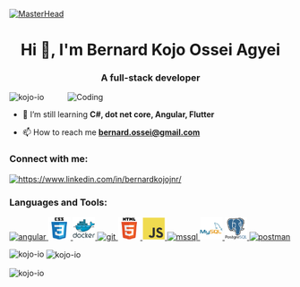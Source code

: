 [![MasterHead](https://www.aalpha.net/wp-content/uploads/2020/12/full-stack-development.gif)](https://github.com/rmaheto)

<h1 align="center">Hi 👋, I'm Bernard Kojo Ossei Agyei</h1>
<h3 align="center">A full-stack developer</h3>
<img src="https://cdn.dribbble.com/users/1162077/screenshots/3848914/programmer.gif" align="right" alt="Coding" width="400">



<p align="left"> <img src="https://komarev.com/ghpvc/?username=kojo-io&label=Profile%20views&color=0e75b6&style=flat" alt="kojo-io" /> </p>

- 🌱 I’m still learning **C#, dot net core, Angular, Flutter**

- 📫 How to reach me **bernard.ossei@gmail.com**

<h3 align="left">Connect with me:</h3>
<p align="left">
<a href="https://www.linkedin.com/in/bernardkojojnr/" target="blank"><img align="center" src="https://raw.githubusercontent.com/rahuldkjain/github-profile-readme-generator/master/src/images/icons/Social/linked-in-alt.svg" alt="https://www.linkedin.com/in/bernardkojojnr/" height="30" width="40" /></a>
</p>

<h3 align="left">Languages and Tools:</h3>
<p align="left"> <a href="https://angular.io" target="_blank" rel="noreferrer"> <img src="https://angular.io/assets/images/logos/angular/angular.svg" alt="angular" width="40" height="40"/> </a> <a href="https://www.w3schools.com/css/" target="_blank" rel="noreferrer"> <img src="https://raw.githubusercontent.com/devicons/devicon/master/icons/css3/css3-original-wordmark.svg" alt="css3" width="40" height="40"/> </a> <a href="https://www.docker.com/" target="_blank" rel="noreferrer"> <img src="https://raw.githubusercontent.com/devicons/devicon/master/icons/docker/docker-original-wordmark.svg" alt="docker" width="40" height="40"/> </a> <a href="https://expressjs.com" target="_blank" rel="noreferrer"> <img src="https://www.vectorlogo.zone/logos/git-scm/git-scm-icon.svg" alt="git" width="40" height="40"/> </a> <a href="https://www.w3.org/html/" target="_blank" rel="noreferrer"> <img src="https://raw.githubusercontent.com/devicons/devicon/master/icons/html5/html5-original-wordmark.svg" alt="html5" width="40" height="40"/> </a> <a href="https://www.java.com" target="_blank" rel="noreferrer"> <img src="https://raw.githubusercontent.com/devicons/devicon/master/icons/javascript/javascript-original.svg" alt="javascript" width="40" height="40"/> </a> <a href="https://mochajs.org" target="_blank" rel="noreferrer"> <img src="https://www.svgrepo.com/show/303229/microsoft-sql-server-logo.svg" alt="mssql" width="40" height="40"/> </a> <a href="https://www.mysql.com/" target="_blank" rel="noreferrer"> <img src="https://raw.githubusercontent.com/devicons/devicon/master/icons/mysql/mysql-original-wordmark.svg" alt="mysql" width="40" height="40"/> </a> <a href="https://www.postgresql.org" target="_blank" rel="noreferrer"> <img src="https://raw.githubusercontent.com/devicons/devicon/master/icons/postgresql/postgresql-original-wordmark.svg" alt="postgresql" width="40" height="40"/> </a> <a href="https://postman.com" target="_blank" rel="noreferrer"> <img src="https://www.vectorlogo.zone/logos/getpostman/getpostman-icon.svg" alt="postman" width="40" height="40"/> </a> <a href="https://reactjs.org/" target="_blank" rel="noreferrer"> </a> </p>

<p><img align="left" src="https://github-readme-stats.vercel.app/api/top-langs?username=kojo-io&show_icons=true&locale=en&layout=compact" alt="kojo-io" /></p>

<p>&nbsp;<img align="center" src="https://github-readme-stats.vercel.app/api?username=kojo-io&show_icons=true&locale=en" alt="kojo-io" /></p>

<p><img align="center" src="https://github-readme-streak-stats.herokuapp.com/?user=kojo-io&" alt="kojo-io" /></p>
